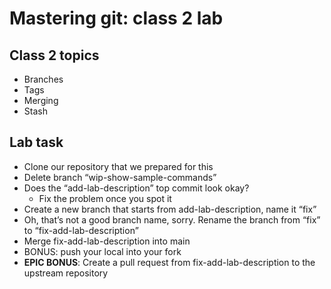 # Mastering git: class 2 lab

## Class 2 topics

* Branches
* Tags
* Merging
* Stash


## Lab task

* Clone our repository that we prepared for this
* Delete branch “wip-show-sample-commands”
* Does the “add-lab-description” top commit look okay?
  * Fix the problem once you spot it
* Create a new branch that starts from add-lab-description, name it “fix”
* Oh, that’s not a good branch name, sorry. Rename the branch from “fix” to “fix-add-lab-description”
* Merge fix-add-lab-description into main
* BONUS: push your local into your fork
* **EPIC BONUS**: Create a pull request from fix-add-lab-description to the upstream repository

